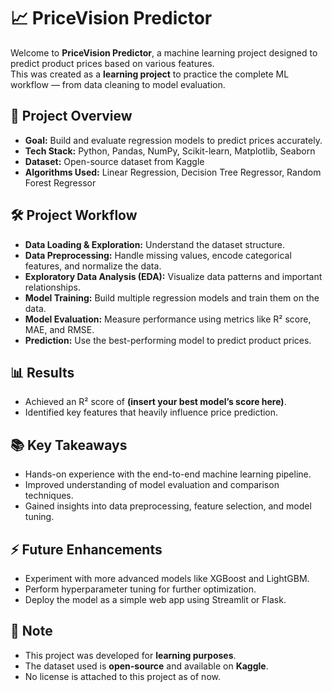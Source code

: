# 📈 PriceVision Predictor

Welcome to **PriceVision Predictor**, a machine learning project designed to predict product prices based on various features.  
This was created as a **learning project** to practice the complete ML workflow — from data cleaning to model evaluation.

## 🚀 Project Overview

- **Goal:** Build and evaluate regression models to predict prices accurately.
- **Tech Stack:** Python, Pandas, NumPy, Scikit-learn, Matplotlib, Seaborn
- **Dataset:** Open-source dataset from Kaggle
- **Algorithms Used:** Linear Regression, Decision Tree Regressor, Random Forest Regressor

## 🛠️ Project Workflow

- **Data Loading & Exploration:** Understand the dataset structure.
- **Data Preprocessing:** Handle missing values, encode categorical features, and normalize the data.
- **Exploratory Data Analysis (EDA):** Visualize data patterns and important relationships.
- **Model Training:** Build multiple regression models and train them on the data.
- **Model Evaluation:** Measure performance using metrics like R² score, MAE, and RMSE.
- **Prediction:** Use the best-performing model to predict product prices.

## 📊 Results

- Achieved an R² score of **(insert your best model’s score here)**.
- Identified key features that heavily influence price prediction.

## 📚 Key Takeaways

- Hands-on experience with the end-to-end machine learning pipeline.
- Improved understanding of model evaluation and comparison techniques.
- Gained insights into data preprocessing, feature selection, and model tuning.

## ⚡ Future Enhancements

- Experiment with more advanced models like XGBoost and LightGBM.
- Perform hyperparameter tuning for further optimization.
- Deploy the model as a simple web app using Streamlit or Flask.

## 📌 Note

- This project was developed for **learning purposes**.
- The dataset used is **open-source** and available on **Kaggle**.
- No license is attached to this project as of now.
